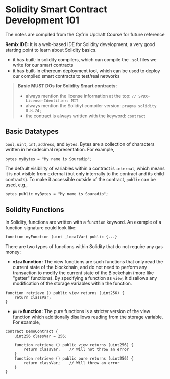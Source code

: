 # Solidity Smart Contract Development 101

The notes are compiled from the Cyfrin Updraft Course for future reference

**Remix IDE:** It is a web-based IDE for Solidity development, a very good starting point to learn about Solidity basics.

- it has built-in solidity compilers, which can compile the `.sol` files we write for our smart contracts
- it has built-in ethereum deployment tool, which can be used to deploy our compiled smart contracts to test/real networks

> **Basic MUST DOs for Solidity Smart contracts:**
>
> - always mention the license information at the top: `// SPDX-License-Identifier: MIT`
> - always mention the Solidiyt compiler version: `pragma solidity 0.8.24;`
> - the contract is always written with the keyword: `contract`

## Basic Datatypes

`bool`, `uint`, `int`, `address`, and `bytes`. Bytes are a collection of characters written in hexadecimal representation. For example,

```solidity
bytes myBytes = "My name is Souradip";
```

The default visibility of variables within a contract is `internal`, which means it is not visible from external (but only internally to the contract and its child contracts). To make it accessible outside of the contract, `public` can be used, e.g., 

```solidity
bytes public myBytes = "My name is Souradip";
```

## Solidity Functions

In Solidity, functions are written with a `function` keyword. An example of a function signature could look like:

```solidity
function myFunction (uint _localVar) public {...}
```

There are two types of functions within Solidity that do not require any gas money:

- **`view` function:** The view functions are such functions that only read the current state of the blockchain, and do not need to perform any transaction to modify the current state of the Blockchain (more like "getter" functions). By specifying a function as `view`, it disallows any modification of the storage variables within the function.

```solidity
function retrieve () public view returns (uint256) {
    return classVar;
}
```

- **`pure` function:** The pure functions is a stricter version of the view function which additionally disallows reading from the storage variable. For example,

```solidity
contract DemoContract {
    uint256 classVar = 256;

    function retrieve () public view returns (uint256) {
        return classVar;    // Will not throw an error
    }
    function retrieve () public pure returns (uint256) {
        return classVar;    // Will throw an error
    }
}
```

